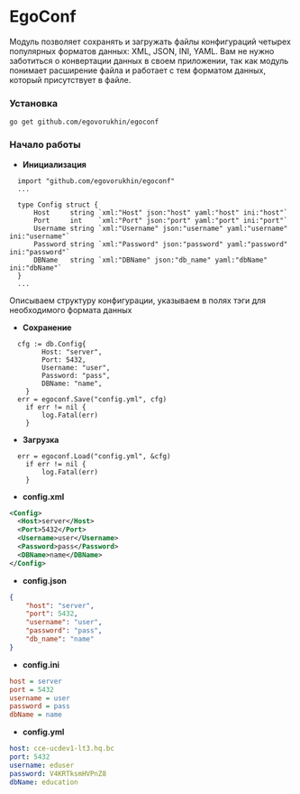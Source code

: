 # EgoConf
Модуль позволяет сохранять и загружать файлы конфигураций четырех популярных форматов данных: XML, JSON, INI, YAML. Вам не нужно заботиться о конвертации данных в своем приложении, так как модуль понимает расширение файла и работает с тем форматом данных, который присутствует в файле.
### Установка
```
go get github.com/egovorukhin/egoconf
```
### Начало работы
* **Инициализация**
```golang
  import "github.com/egovorukhin/egoconf"
  ...
  
  type Config struct {
	  Host     string `xml:"Host" json:"host" yaml:"host" ini:"host"`
	  Port     int    `xml:"Port" json:"port" yaml:"port" ini:"port"`
	  Username string `xml:"Username" json:"username" yaml:"username" ini:"username"`
	  Password string `xml:"Password" json:"password" yaml:"password" ini:"password"`
	  DBName   string `xml:"DBName" json:"db_name" yaml:"dbName" ini:"dbName"`
  }  
  ...
```
Описываем структуру конфигурации, указываем в полях тэги для необходимого формата данных
* **Сохранение**
```golang
  cfg := db.Config{
		Host: "server",
		Port: 5432,
		Username: "user",
		Password: "pass",
		DBName: "name",
	}
  err = egoconf.Save("config.yml", cfg)
	if err != nil {
		log.Fatal(err)
	}
```
* **Загрузка**
```golang
  err = egoconf.Load("config.yml", &cfg)
	if err != nil {
		log.Fatal(err)
	}
```

* **config.xml**
```xml
<Config>
  <Host>server</Host>
  <Port>5432</Port>
  <Username>user</Username>
  <Password>pass</Password>
  <DBName>name</DBName>
</Config>
```
* **config.json**
```json
{
    "host": "server",
    "port": 5432,
    "username": "user",
    "password": "pass",
    "db_name": "name"
}
```
* **config.ini**
```ini
host = server
port = 5432
username = user
password = pass
dbName = name
```
* **config.yml**
```yaml
host: cce-ucdev1-lt3.hq.bc
port: 5432
username: eduser
password: V4KRTksmHVPnZ8
dbName: education
```
